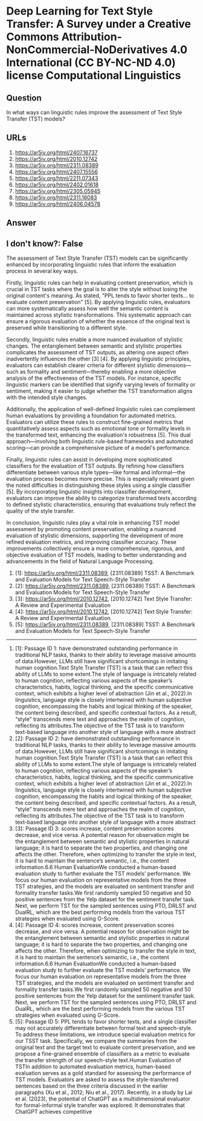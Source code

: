 # Deep Learning for Text Style Transfer: A Survey under a Creative Commons Attribution-NonCommercial-NoDerivatives 4.0 International (CC BY-NC-ND 4.0) license Computational Linguistics

## Question

In what ways can linguistic rules improve the assessment of Text Style Transfer (TST) models?

## URLs

1. https://ar5iv.org/html/2407.16737
2. https://ar5iv.org/html/2010.12742
3. https://ar5iv.org/html/2311.08389
4. https://ar5iv.org/html/2407.15556
5. https://ar5iv.org/html/2211.07343
6. https://ar5iv.org/html/2402.01618
7. https://ar5iv.org/html/2305.05945
8. https://ar5iv.org/html/2311.16083
9. https://ar5iv.org/html/2406.04578

## Answer

## I don't know?: False

The assessment of Text Style Transfer (TST) models can be significantly enhanced by incorporating linguistic rules that inform the evaluation process in several key ways.

Firstly, linguistic rules can help in evaluating content preservation, which is crucial in TST tasks where the goal is to alter the style without losing the original content's meaning. As stated, "PPL tends to favor shorter texts... to evaluate content preservation" [5]. By applying linguistic rules, evaluators can more systematically assess how well the semantic content is maintained across stylistic transformations. This systematic approach can ensure a rigorous evaluation of whether the essence of the original text is preserved while transitioning to a different style.

Secondly, linguistic rules enable a more nuanced evaluation of stylistic changes. The entanglement between semantic and stylistic properties complicates the assessment of TST outputs, as altering one aspect often inadvertently influences the other [3] [4]. By applying linguistic principles, evaluators can establish clearer criteria for different stylistic dimensions—such as formality and sentiment—thereby enabling a more objective analysis of the effectiveness of the TST models. For instance, specific linguistic markers can be identified that signify varying levels of formality or sentiment, making it easier to judge whether the TST transformation aligns with the intended style changes.

Additionally, the application of well-defined linguistic rules can complement human evaluations by providing a foundation for automated metrics. Evaluators can utilize these rules to construct fine-grained metrics that quantitatively assess aspects such as emotional tone or formality levels in the transformed text, enhancing the evaluation's robustness [5]. This dual approach—involving both linguistic rule-based frameworks and automated scoring—can provide a comprehensive picture of a model's performance.

Finally, linguistic rules can assist in developing more sophisticated classifiers for the evaluation of TST outputs. By refining how classifiers differentiate between various style types—like formal and informal—the evaluation process becomes more precise. This is especially relevant given the noted difficulties in distinguishing these styles using a single classifier [5]. By incorporating linguistic insights into classifier development, evaluators can improve the ability to categorize transformed texts according to defined stylistic characteristics, ensuring that evaluations truly reflect the quality of the style transfer.

In conclusion, linguistic rules play a vital role in enhancing TST model assessment by promoting content preservation, enabling a nuanced evaluation of stylistic dimensions, supporting the development of more refined evaluation metrics, and improving classifier accuracy. These improvements collectively ensure a more comprehensive, rigorous, and objective evaluation of TST models, leading to better understanding and advancements in the field of Natural Language Processing.

1. [1]:  https://ar5iv.org/html/2311.08389, [2311.08389] TSST: A Benchmark and Evaluation Models for Text Speech-Style Transfer
2. [2]:  https://ar5iv.org/html/2311.08389, [2311.08389] TSST: A Benchmark and Evaluation Models for Text Speech-Style Transfer
3. [3]:  https://ar5iv.org/html/2010.12742, [2010.12742] Text Style Transfer: A Review and Experimental Evaluation
4. [4]:  https://ar5iv.org/html/2010.12742, [2010.12742] Text Style Transfer: A Review and Experimental Evaluation
5. [5]:  https://ar5iv.org/html/2311.08389, [2311.08389] TSST: A Benchmark and Evaluation Models for Text Speech-Style Transfer
---
1. [1]:  Passage ID 1: have demonstrated outstanding performance in traditional NLP tasks, thanks to their ability to leverage massive amounts of data.However, LLMs still have significant shortcomings in imitating human cognition.Text Style Transfer (TST) is a task that can reflect this ability of LLMs to some extent.The style of language is intricately related to human cognition, reflecting various aspects of the speaker’s characteristics, habits, logical thinking, and the specific communicative context, which exhibits a higher level of abstraction (Jin et al., 2022).In linguistics, language style is closely intertwined with human subjective cognition, encompassing the habits and logical thinking of the speaker, the content being described, and specific contextual factors. As a result, “style” transcends mere text and approaches the realm of cognition, reflecting its attributes.The objective of the TST task is to transform text-based language into another style of language with a more abstract
2. [2]:  Passage ID 2: have demonstrated outstanding performance in traditional NLP tasks, thanks to their ability to leverage massive amounts of data.However, LLMs still have significant shortcomings in imitating human cognition.Text Style Transfer (TST) is a task that can reflect this ability of LLMs to some extent.The style of language is intricately related to human cognition, reflecting various aspects of the speaker’s characteristics, habits, logical thinking, and the specific communicative context, which exhibits a higher level of abstraction (Jin et al., 2022).In linguistics, language style is closely intertwined with human subjective cognition, encompassing the habits and logical thinking of the speaker, the content being described, and specific contextual factors. As a result, “style” transcends mere text and approaches the realm of cognition, reflecting its attributes.The objective of the TST task is to transform text-based language into another style of language with a more abstract
3. [3]:  Passage ID 3: scores increase, content preservation scores decrease, and vice versa. A potential reason for observation might be the entanglement between semantic and stylistic properties in natural language; it is hard to separate the two properties, and changing one affects the other. Therefore, when optimizing to transfer the style in text, it is hard to maintain the sentence’s semantic, i.e., the content information.6.6 Human EvaluationWe conducted a human-based evaluation study to further evaluate the TST models’ performance. We focus our human evaluation on representative models from the three TST strategies, and the models are evaluated on sentiment transfer and formality transfer tasks.We first randomly sampled 50 negative and 50 positive sentences from the Yelp dataset for the sentiment transfer task. Next, we perform TST for the sampled sentences using PTO, DRLST and DualRL, which are the best performing models from the various TST strategies when evaluated using G-Score.
4. [4]:  Passage ID 4: scores increase, content preservation scores decrease, and vice versa. A potential reason for observation might be the entanglement between semantic and stylistic properties in natural language; it is hard to separate the two properties, and changing one affects the other. Therefore, when optimizing to transfer the style in text, it is hard to maintain the sentence’s semantic, i.e., the content information.6.6 Human EvaluationWe conducted a human-based evaluation study to further evaluate the TST models’ performance. We focus our human evaluation on representative models from the three TST strategies, and the models are evaluated on sentiment transfer and formality transfer tasks.We first randomly sampled 50 negative and 50 positive sentences from the Yelp dataset for the sentiment transfer task. Next, we perform TST for the sampled sentences using PTO, DRLST and DualRL, which are the best performing models from the various TST strategies when evaluated using G-Score.
5. [5]:  Passage ID 5: PPL tends to favor shorter texts, and a single classifier may not accurately differentiate between formal text and speech-style. To address these limitations, we introduce special evaluation metrics for our TSST task. Specifically, we compare the summaries from the original text and the target text to evaluate content preservation, and we propose a fine-grained ensemble of classifiers as a metric to evaluate the transfer strength of our speech-style text.Human Evaluation of TSTIn addition to automated evaluation metrics, human-based evaluation serves as a gold standard for assessing the performance of TST models. Evaluators are asked to assess the style-transferred sentences based on the three criteria discussed in the earlier paragraphs (Xu et al., 2012; Niu et al., 2017). Recently, in a study by Lai et al. (2023), the potential of ChatGPT as a multidimensional evaluator for formal-informal style transfer was explored. It demonstrates that ChatGPT achieves competitive